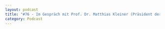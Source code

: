```yaml
---
layout: podcast
title: "#76 - Im Gespräch mit Prof. Dr. Matthias Kleiner (Präsident der Leibniz Gemeinschaft) über Wissenschaft, Gesellschaft, Politik im Angesicht des drohenden Klimakollaps"
category: Podcast
---
```


<p><script class="podigee-podcast-player" src="https://cdn.podigee.com/podcast-player/javascripts/podigee-podcast-player.js" data-configuration="https://interviews-4-future.podigee.io/76-i4f/embed?context=external"></script></p>
